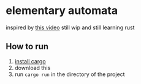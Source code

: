 # elementary automata
inspired by [this video](https://www.youtube.com/watch?v=Ggxt06qSAe4)
still wip and still learning rust

## How to run
1. [install cargo](https://doc.rust-lang.org/cargo/getting-started/installation.html) <br>
1. download this <br>
1. run `cargo run` in the directory of the project <br>